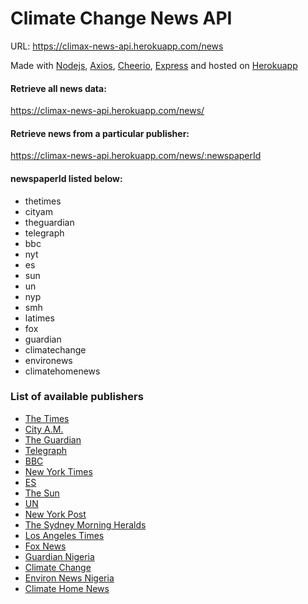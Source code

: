 # Climate Change News API
URL: https://climax-news-api.herokuapp.com/news

Made with [Nodejs](https://nodejs.org/), [Axios](https://axios-http.com/), [Cheerio](https://cheerio.js.org/), [Express](https://expressjs.com/) and hosted on [Herokuapp](https://www.heroku.com/)


#### Retrieve all news data:

https://climax-news-api.herokuapp.com/news/

#### Retrieve news from a particular publisher:

https://climax-news-api.herokuapp.com/news/:newspaperId

#### newspaperId listed below:
- thetimes
- cityam
- theguardian
- telegraph
- bbc
- nyt
- es
- sun
- un
- nyp
- smh
- latimes
- fox
- guardian
- climatechange
- environews
- climatehomenews



### List of available publishers
- [The Times](https://www.thetimes.co.uk/)
- [City A.M.](https://www.cityam.com/)
- [The Guardian](https://www.theguardian.com/)
- [Telegraph](https://www.telegraph.co.uk/)
- [BBC](https://www.bbc.com/)
- [New York Times](https://www.nytimes.com/)
- [ES](https://www.standford.co.uk/)
- [The Sun](https://www.thesun.co.uk/)
- [UN](https://www.un.org/)
- [New York Post](https://www.nypost.com/)
- [The Sydney Morning Heralds](https://www.smh.com.au/)
- [Los Angeles Times](https://www.latimes.com/)
- [Fox News](https://www.foxnews.com)
- [Guardian Nigeria](https://guardian.ng/)
- [Climate Change](https://climatechange.gov.ng/)
- [Environ News Nigeria](https://www.environewsnigeria.com)
- [Climate Home News](https://www.climatechangenews.com/)
